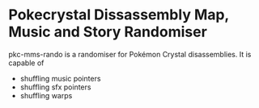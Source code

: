 # Pokecrystal Dissassembly Map, Music and Story Randomiser

pkc-mms-rando is a randomiser for Pokémon Crystal disassemblies. It is capable of
* shuffling music pointers
* shuffling sfx pointers
* shuffling warps
